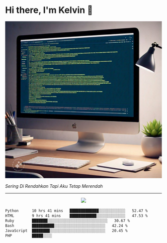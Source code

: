 # Hi there, I'm Kelvin 👋

![Profile Picture](IMG_20250119_092847_758.jpg)

_Sering Di Rendahkan Tapi Aku Tetap Merendah_
___
<p align="center">
  <img src="https://readme-typing-svg.herokuapp.com?font=Koulen&size=25&duration=5000&color=light&center=true&vCenter=true&multiline=true&width=600&lines=Selamat+Datang+Digithub+Luciver+Xploit+Jangan+Lupa+Follow" />
</p>

```text
Python      10 hrs 41 mins   █████████████░░░░░░░░░░░░   52.47 % 
HTML        9 hrs 41 mins    ████████████░░░░░░░░░░░░░   47.53 % 
Ruby        ███████░░░░░░░░░░░░░░░░░░░░░░░░░░░   30.67 %
Bash        ██████████░░░░░░░░░░░░░░░░░░░░░░░   42.24 %
JavaScript  ████████░░░░░░░░░░░░░░░░░░░░░░░░░   20.45 %
PHP         █████░░░░
```
